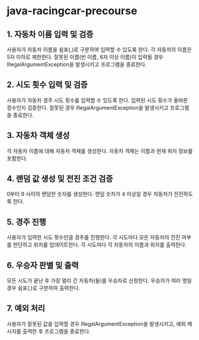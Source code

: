 # java-racingcar-precourse
## 1. 자동차 이름 입력 및 검증
사용자가 자동차 이름을 쉼표(,)로 구분하여 입력할 수 있도록 한다.
각 자동차의 이름은 5자 이하로 제한한다.
잘못된 이름(빈 이름, 6자 이상 이름)이 입력될 경우 IllegalArgumentException을 발생시키고 프로그램을 종료한다.
## 2. 시도 횟수 입력 및 검증
사용자가 자동차 경주 시도 횟수를 입력할 수 있도록 한다.
입력된 시도 횟수가 올바른 정수인지 검증한다. 잘못된 경우 IllegalArgumentException을 발생시키고 프로그램을 종료한다.
## 3. 자동차 객체 생성
각 자동차 이름에 대해 자동차 객체를 생성한다.
자동차 객체는 이름과 현재 위치 정보를 포함한다.
## 4. 랜덤 값 생성 및 전진 조건 검증
0부터 9 사이의 랜덤한 숫자를 생성한다.
랜덤 숫자가 4 이상일 경우 자동차가 전진하도록 한다.
## 5. 경주 진행
사용자가 입력한 시도 횟수만큼 경주를 진행한다.
각 시도마다 모든 자동차의 전진 여부를 판단하고 위치를 업데이트한다.
각 시도마다 각 자동차의 이름과 위치를 출력한다.
## 6. 우승자 판별 및 출력
모든 시도가 끝난 후 가장 멀리 간 자동차(들)를 우승자로 선정한다.
우승자가 여러 명일 경우 쉼표(,)로 구분하여 출력한다.
## 7. 예외 처리
사용자가 잘못된 값을 입력할 경우 IllegalArgumentException을 발생시키고, 예외 메시지를 출력한 후 프로그램을 종료한다.
